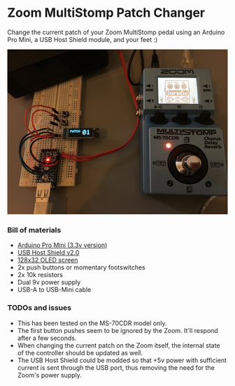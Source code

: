# Zoom MultiStomp Patch Changer

Change the current patch of your Zoom MultiStomp pedal using an Arduino Pro Mini, a USB Host Shield module, and your feet :)

![Demo](img/demo.jpg)

### Bill of materials
- [Arduino Pro Mini (3.3v version)](img/APMv33.jpg)
- [USB Host Shield v2.0](img/UHSv2.jpg)
- [128x32 OLED screen](img/OLED.jpg)
- 2x push buttons or momentary footswitches
- 2x 10k resistors
- Dual 9v power supply
- USB-A to USB-Mini cable

### TODOs and issues

- This has been tested on the MS-70CDR model only.
- The first button pushes seem to be ignored by the Zoom. It'll respond after a few seconds.
- When changing the current patch on the Zoom itself, the internal state of the controller should be updated as well.
- The USB Host Shield could be modded so that +5v power with sufficient current is sent through the USB port, thus removing the need for the Zoom's power supply.

